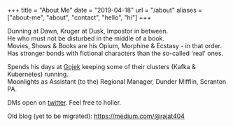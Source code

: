 +++
title = "About Me"
date = "2019-04-18"
url = "/about"
aliases = ["about-me", "about", "contact", "hello", "hi"]
+++

Dunning at Dawn, Kruger at Dusk, Impostor in between. \
He who must not be disturbed in the middle of a book. \
Movies, Shows & Books are his Opium, Morphine & Ecstasy - in that order. \
Has stronger bonds with fictional characters than the so-called 'real' ones.


Spends his days at [Gojek](http://gojek.io) keeping some of their clusters (Kafka & Kubernetes) running. \
Moonlights as Assistant (to the) Regional Manager, Dunder Mifflin, Scranton PA.


DMs open on [twitter](https://twitter.com/rajat404). Feel free to holler.

Old blog (yet to be migrated): https://medium.com/@rajat404
